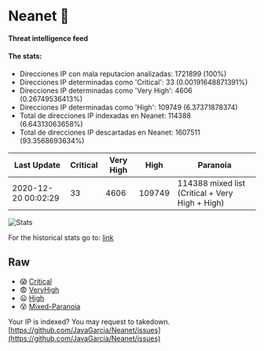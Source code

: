 # Neanet :hocho:
#### Threat intelligence feed
#### The stats:

- Direcciones IP con mala reputacion analizadas: 1721899 (100%)
- Direcciones IP determinadas como 'Critical':  33 (0.00191648871391%)
- Direcciones IP determinadas como 'Very High':  4606 (0.26749536413%)
- Direcciones IP determinadas como 'High':  109749 (6.37371878374)
- Total de direcciones IP indexadas en Neanet:  114388 (6.64313063658%)
- Total de direcciones IP descartadas en Neanet:  1607511 (93.3568693634%)

| Last Update | Critical | Very High | High | Paranoia |
| --- | --- | --- | --- | --- |
| 2020-12-20 00:02:29 | 33 | 4606 | 109749 | 114388 mixed list (Critical + Very High + High)|

![Stats](https://docs.google.com/spreadsheets/d/e/2PACX-1vSnaNMIXVabIpDJjufMlzH7poXnshF3mgd8Is1g9ytUEzVsP5my4Trn8f-xkoLLQ38xpL3HtmUexLo6/pubchart?oid=501124687&format=image)

For the historical stats go to: [link](/stats.csv)
## Raw
- :scream: [Critical](https://raw.githubusercontent.com/JavaGarcia/Neanet/master/blacklists/neanet_critical.txt)
- :fearful: [VeryHigh](https://raw.githubusercontent.com/JavaGarcia/Neanet/master/blacklists/neanet_veryHigh.txtt)
- :frowning: [High](https://raw.githubusercontent.com/JavaGarcia/Neanet/master/blacklists/neanet_high.txt)
- :dizzy_face: [Mixed-Paranoia](https://raw.githubusercontent.com/JavaGarcia/Neanet/master/blacklists/neanet_all.txt)


Your IP is indexed? You may request to takedown. [https://github.com/JavaGarcia/Neanet/issues](https://github.com/JavaGarcia/Neanet/issues)

















































































































































































































































































































































































































































































































































































































































































































































































































































































































































































































































































































































































































































































































































































































































































































































































































































































































































































































































































































































































































































































































































































































































































































































































































































































































































































































































































































































































































































































































































































































